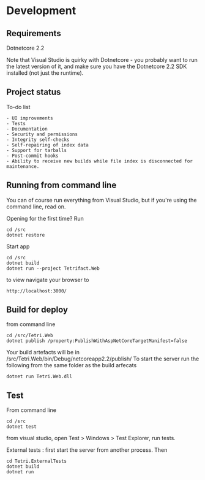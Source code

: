# Development

## Requirements

Dotnetcore 2.2

Note that Visual Studio is quirky with Dotnetcore - you probably want to run the latest version of it, and make sure you have the Dotnetcore 2.2 SDK installed (not just the runtime).


## Project status

To-do list

    - UI improvements
    - Tests
    - Documentation 
    - Security and permissions
    - Integrity self-checks
    - Self-repairing of index data
    - Support for tarballs
    - Post-commit hooks
    - Ability to receive new builds while file index is disconnected for maintenance.


## Running from command line 

You can of course run everything from Visual Studio, but if you're using the command line, read on.

Opening for the first time? Run

    cd /src
    dotnet restore

Start app

    cd /src
    dotnet build
    dotnet run --project Tetrifact.Web

to view navigate your browser to

    http://localhost:3000/

## Build for deploy

from command line

    cd /src/Tetri.Web
    dotnet publish /property:PublishWithAspNetCoreTargetManifest=false

Your build artefacts will be in /src/Tetri.Web/bin/Debug/netcoreapp2.2/publish/
To start the server run the following from the same folder as the build arfecats

    dotnet run Tetri.Web.dll

## Test

From command line

    cd /src
    dotnet test

from visual studio, open Test > Windows > Test Explorer, run tests.

External tests : first start the server from another process. Then

    cd Tetri.ExternalTests
    dotnet build
    dotnet run